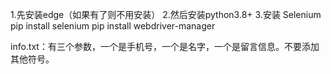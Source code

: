 1.先安装edge（如果有了则不用安装）
2.然后安装python3.8+
3.安装 Selenium
	pip install selenium
	pip install webdriver-manager

info.txt：有三个参数，一个是手机号，一个是名字，一个是留言信息。不要添加其他符号。
